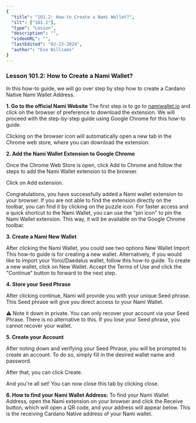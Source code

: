 ```yaml
---
{
  "title": "101.2: How-to Create a Nami Wallet?",
  "slt": ["101.2"],
  "type": "Lesson",
  "description": "",
  "videoURL": "",
  "lastEdited": "02-23-2024",
  "author": "Ese Williams"
}
---
```


### **Lesson 101.2: How to Create a Nami Wallet?**

In this how-to guide, we will go over step by step how to create a Cardano Native Nami Wallet Address.

**1. Go to the official Nami Website**
The first step is to go to [namiwallet.io](https://www.namiwallet.io/) and click on the browser of preference to download the extension. We will proceed with the step-by-step guide using Google Chrome for this how-to guide.

Clicking on the browser icon will automatically open a new tab in the Chrome web store, where you can download the extension.

**2. Add the Nami Wallet Extension to Google Chrome**

Once the Chrome Web Store is open, click Add to Chrome and follow the steps to add the Nami Wallet extension to the browser.

Click on Add extension.

Congratulations, you have successfully added a Nami wallet extension to your browser. If you are not able to find the extension directly on the toolbar, you can find it by clicking on the puzzle icon.
For faster access and a quick shortcut to the Nami Wallet, you can use the "pin icon" to pin the Nami Wallet extension. This way, it will be available on the Google Chrome toolbar.

**3. Create a Nami New Wallet**

After clicking the Nami Wallet, you could see two options
New Wallet
Import
This how-to guide is for creating a new wallet. Alternatively, if you would like to import your Yoroi/Daedalus wallet, follow this how-to guide.
To create a new wallet, click on New Wallet. Accept the Terms of Use and click the "Continue" button to forward to the next step.

**4. Store your Seed Phrase**

After clicking continue, Nami will provide you with your unique Seed phrase. This Seed phrase will give you direct access to your Nami Wallet.

⚠️ Note it down in private. You can only recover your account via your Seed Phrase. There is no alternative to this. If you lose your Seed phrase, you cannot recover your wallet.

**5. Create your Account**

After noting down and verifying your Seed Phrase, you will be prompted to create an account. To do so, simply fill in the desired wallet name and password.

After that, you can click Create.

And you're all set! You can now close this tab by clicking close.

**6. How to find your Nami Wallet Address:**
To find your Nami Wallet Address, open the Nami extension on your browser and click the Receive button, which will open a QR code, and your address will appear below. This is the receiving Cardano Native address of your Nami wallet.
